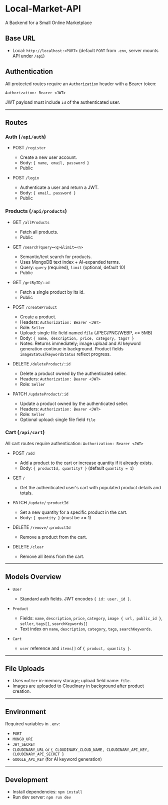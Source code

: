 # Local-Market-API
A Backend for a Small Online Marketplace

## Base URL

- Local: `http://localhost:<PORT>` (default `PORT` from `.env`, server mounts API under `/api`)

## Authentication

All protected routes require an `Authorization` header with a Bearer token:

`Authorization: Bearer <JWT>`

JWT payload must include `id` of the authenticated user.

---

## Routes

### Auth (`/api/auth`)

- POST `/register`
  - Create a new user account.
  - Body: `{ name, email, password }`
  - Public

- POST `/login`
  - Authenticate a user and return a JWT.
  - Body: `{ email, password }`
  - Public

### Products (`/api/products`)

- GET `/allProducts`
  - Fetch all products.
  - Public

- GET `/search?query=<q>&limit=<n>`
  - Semantic/text search for products.
  - Uses MongoDB text index + AI-expanded terms.
  - Query: `query` (required), `limit` (optional, default 10)
  - Public

- GET `/getByID/:id`
  - Fetch a single product by its id.
  - Public

- POST `/createProduct`
  - Create a product.
  - Headers: `Authorization: Bearer <JWT>`
  - Role: `Seller`
  - Upload: single file field named `file` (JPEG/PNG/WEBP, <= 5MB)
  - Body: `{ name, description, price, category, tags? }`
  - Notes: Returns immediately; image upload and AI keyword generation continue in background. Product fields `imageStatus`/`keywordStatus` reflect progress.

- DELETE `/deleteProduct/:id`
  - Delete a product owned by the authenticated seller.
  - Headers: `Authorization: Bearer <JWT>`
  - Role: `Seller`

- PATCH `/updateProduct/:id`
  - Update a product owned by the authenticated seller.
  - Headers: `Authorization: Bearer <JWT>`
  - Role: `Seller`
  - Optional upload: single file field `file`

### Cart (`/api/cart`)

All cart routes require authentication: `Authorization: Bearer <JWT>`

- POST `/add`
  - Add a product to the cart or increase quantity if it already exists.
  - Body: `{ productId, quantity? }` (default `quantity = 1`)

- GET `/`
  - Get the authenticated user's cart with populated product details and totals.



- PATCH `/update/:productId`
  - Set a new quantity for a specific product in the cart.
  - Body: `{ quantity }` (must be >= 1)

- DELETE `/remove/:productId`
  - Remove a product from the cart.

- DELETE `/clear`
  - Remove all items from the cart.

---

## Models Overview

- `User`
  - Standard auth fields. JWT encodes `{ id: user._id }`.

- `Product`
  - Fields: `name`, `description`, `price`, `category`, `image { url, public_id }`, `seller`, `tags[]`, `searchKeywords[]`
  - Text index on `name`, `description`, `category`, `tags`, `searchKeywords`.

- `Cart`
  - `user` reference and `items[]` of `{ product, quantity }`.

---

## File Uploads

- Uses `multer` in-memory storage; upload field name: `file`.
- Images are uploaded to Cloudinary in background after product creation.

---

## Environment

Required variables in `.env`:

- `PORT`
- `MONGO_URI`
- `JWT_SECRET`
- `CLOUDINARY_URL` or `{ CLOUDINARY_CLOUD_NAME, CLOUDINARY_API_KEY, CLOUDINARY_API_SECRET }`
- `GOOGLE_API_KEY` (for AI keyword generation)

---

## Development

- Install dependencies: `npm install`
- Run dev server: `npm run dev`
